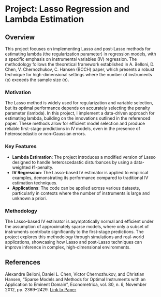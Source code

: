# Project: Lasso Regression and Lambda Estimation

## Overview

This project focuses on implementing Lasso and post-Lasso methods for estimating lambda (the regularization parameter) in regression models, with a specific emphasis on instrumental variables (IV) regression. The methodology follows the theoretical framework established in A. Belloni, D. Chen, V. Chernozhukov, C. Hansen (BCCH) paper, which presents a robust technique for high-dimensional settings where the number of instruments (p) exceeds the sample size (n).

### Motivation

The Lasso method is widely used for regularization and variable selection, but its optimal performance depends on accurately selecting the penalty parameter (lambda). In this project, I implement a data-driven approach for estimating lambda, building on the innovations outlined in the referenced paper. These methods allow for efficient model selection and produce reliable first-stage predictions in IV models, even in the presence of heteroscedastic or non-Gaussian errors.

### Key Features

- **Lambda Estimation**: The project introduces a modified version of Lasso designed to handle heteroscedastic disturbances by using a data-weighted ℓ1-penalty.
- **IV Regression**: The Lasso-based IV estimator is applied to empirical examples, demonstrating its performance compared to traditional IV estimation techniques.
- **Applications**: The code can be applied across various datasets, particularly in contexts where the number of instruments is large and unknown a priori.

### Methodology

The Lasso-based IV estimator is asymptotically normal and efficient under the assumption of approximately sparse models, where only a subset of instruments contribute significantly to the first-stage predictions. The project explores this methodology through simulations and real-world applications, showcasing how Lasso and post-Lasso techniques can improve inference in complex, high-dimensional environments.

## References
Alexandre Belloni, Daniel L. Chen, Victor Chernozhukov, and Christian Hansen, “Sparse Models and Methods for Optimal Instruments with an Application to Eminent Domain”, Econometrica, vol. 80, n. 6, November 2012, pp. 2369–2429. [Link to Paper](https://ice.uchicago.edu/2011_presentations/29_Belloni/Paper_01_OptimalIVEmaRev1-v03.pdf)
